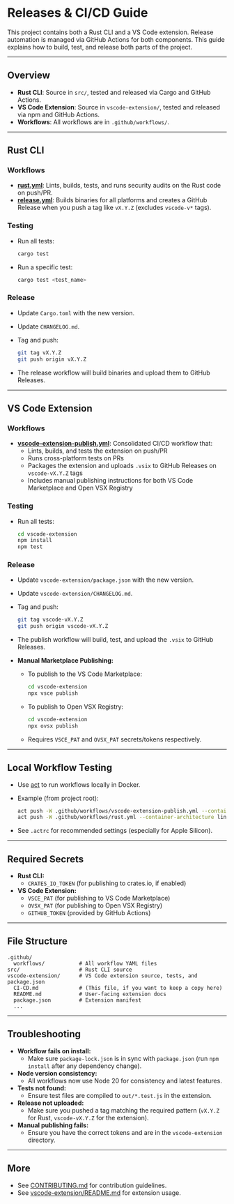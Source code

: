 # Releases & CI/CD Guide

This project contains both a Rust CLI and a VS Code extension. Release automation is managed via GitHub Actions for both components. This guide explains how to build, test, and release both parts of the project.

---

## Overview

- **Rust CLI**: Source in `src/`, tested and released via Cargo and GitHub Actions.
- **VS Code Extension**: Source in `vscode-extension/`, tested and released via npm and GitHub Actions.
- **Workflows**: All workflows are in `.github/workflows/`.

---

## Rust CLI

### Workflows

- **[rust.yml](.github/workflows/rust.yml)**: Lints, builds, tests, and runs security audits on the Rust code on push/PR.
- **[release.yml](.github/workflows/release.yml)**: Builds binaries for all platforms and creates a GitHub Release when you push a tag like `vX.Y.Z` (excludes `vscode-v*` tags).

### Testing

- Run all tests:

  ```sh
  cargo test
  ```

- Run a specific test:

  ```sh
  cargo test <test_name>
  ```

### Release

- Update `Cargo.toml` with the new version.
- Update `CHANGELOG.md`.
- Tag and push:

  ```sh
  git tag vX.Y.Z
  git push origin vX.Y.Z
  ```

- The release workflow will build binaries and upload them to GitHub Releases.

---

## VS Code Extension

### Workflows

- **[vscode-extension-publish.yml](.github/workflows/vscode-extension-publish.yml)**: Consolidated CI/CD workflow that:
  - Lints, builds, and tests the extension on push/PR
  - Runs cross-platform tests on PRs
  - Packages the extension and uploads `.vsix` to GitHub Releases on `vscode-vX.Y.Z` tags
  - Includes manual publishing instructions for both VS Code Marketplace and Open VSX Registry

### Testing

- Run all tests:

  ```sh
  cd vscode-extension
  npm install
  npm test
  ```

### Release

- Update `vscode-extension/package.json` with the new version.
- Update `vscode-extension/CHANGELOG.md`.
- Tag and push:

  ```sh
  git tag vscode-vX.Y.Z
  git push origin vscode-vX.Y.Z
  ```

- The publish workflow will build, test, and upload the `.vsix` to GitHub Releases.
- **Manual Marketplace Publishing:**
  - To publish to the VS Code Marketplace:

    ```sh
    cd vscode-extension
    npx vsce publish
    ```

  - To publish to Open VSX Registry:

    ```sh
    cd vscode-extension
    npx ovsx publish
    ```

  - Requires `VSCE_PAT` and `OVSX_PAT` secrets/tokens respectively.

---

## Local Workflow Testing

- Use [act](https://github.com/nektos/act) to run workflows locally in Docker.
- Example (from project root):

  ```sh
  act push -W .github/workflows/vscode-extension-publish.yml --container-architecture linux/amd64
  act push -W .github/workflows/rust.yml --container-architecture linux/amd64
  ```

- See `.actrc` for recommended settings (especially for Apple Silicon).

---

## Required Secrets

- **Rust CLI:**
  - `CRATES_IO_TOKEN` (for publishing to crates.io, if enabled)
- **VS Code Extension:**
  - `VSCE_PAT` (for publishing to VS Code Marketplace)
  - `OVSX_PAT` (for publishing to Open VSX Registry)
  - `GITHUB_TOKEN` (provided by GitHub Actions)

---

## File Structure

```
.github/
  workflows/           # All workflow YAML files
src/                   # Rust CLI source
vscode-extension/      # VS Code extension source, tests, and package.json
  CI-CD.md             # (This file, if you want to keep a copy here)
  README.md            # User-facing extension docs
  package.json         # Extension manifest
  ...
```

---

## Troubleshooting

- **Workflow fails on install:**
  - Make sure `package-lock.json` is in sync with `package.json` (run `npm install` after any dependency change).
- **Node version consistency:**
  - All workflows now use Node 20 for consistency and latest features.
- **Tests not found:**
  - Ensure test files are compiled to `out/*.test.js` in the extension.
- **Release not uploaded:**
  - Make sure you pushed a tag matching the required pattern (`vX.Y.Z` for Rust, `vscode-vX.Y.Z` for the extension).
- **Manual publishing fails:**
  - Ensure you have the correct tokens and are in the `vscode-extension` directory.

---

## More

- See [CONTRIBUTING.md](CONTRIBUTING.md) for contribution guidelines.
- See [vscode-extension/README.md](vscode-extension/README.md) for extension usage.
